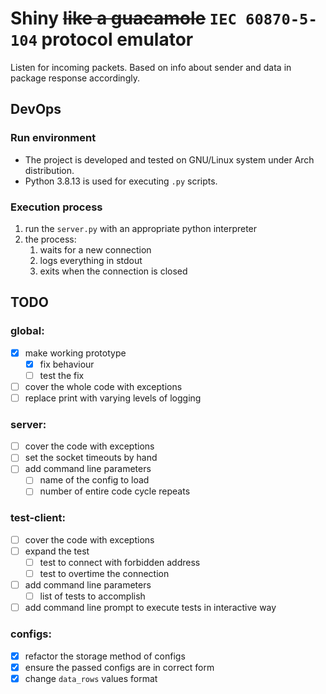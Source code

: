 # Shiny ~~like a guacamole~~ `IEC 60870-5-104` protocol emulator
Listen for incoming packets. Based on info about sender and data in package response accordingly.

## DevOps
### Run environment
- The project is developed and tested on GNU/Linux system under Arch distribution.
- Python 3.8.13 is used for executing `.py` scripts.
### Execution process
1. run the `server.py` with an appropriate python interpreter
2. the process:
   1. waits for a new connection
   2. logs everything in stdout
   3. exits when the connection is closed

## TODO
### global:
- [x] make working prototype
  - [x] fix behaviour
  - [ ] test the fix
- [ ] cover the whole code with exceptions
- [ ] replace print with varying levels of logging
### server:
- [ ] cover the code with exceptions
- [ ] set the socket timeouts by hand
- [ ] add command line parameters
  - [ ] name of the config to load
  - [ ] number of entire code cycle repeats
### test-client:
- [ ] cover the code with exceptions
- [ ] expand the test
  - [ ] test to connect with forbidden address
  - [ ] test to overtime the connection
- [ ] add command line parameters
  - [ ] list of tests to accomplish
- [ ] add command line prompt to execute tests in interactive way
### configs:
- [x] refactor the storage method of configs
- [x] ensure the passed configs are in correct form
- [x] change `data_rows` values format
